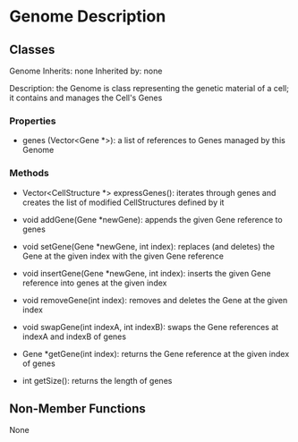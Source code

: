 # Genome Description

## Classes

Genome
Inherits: none
Inherited by: none

Description: the Genome is class representing the genetic material of a cell; it contains and manages the Cell's Genes

### Properties
- genes (Vector\<Gene *\>): a list of references to Genes managed by this Genome

### Methods
- Vector<CellStructure *> expressGenes(): iterates through genes and creates the list of modified CellStructures defined by it

- void addGene(Gene *newGene): appends the given Gene reference to genes
- void setGene(Gene *newGene, int index): replaces (and deletes) the Gene at the given index with the given Gene reference
- void insertGene(Gene *newGene, int index): inserts the given Gene reference into genes at the given index
- void removeGene(int index): removes and deletes the Gene at the given index
- void swapGene(int indexA, int indexB): swaps the Gene references at indexA and indexB of genes
- Gene *getGene(int index): returns the Gene reference at the given index of genes
- int getSize(): returns the length of genes

## Non-Member Functions
None
